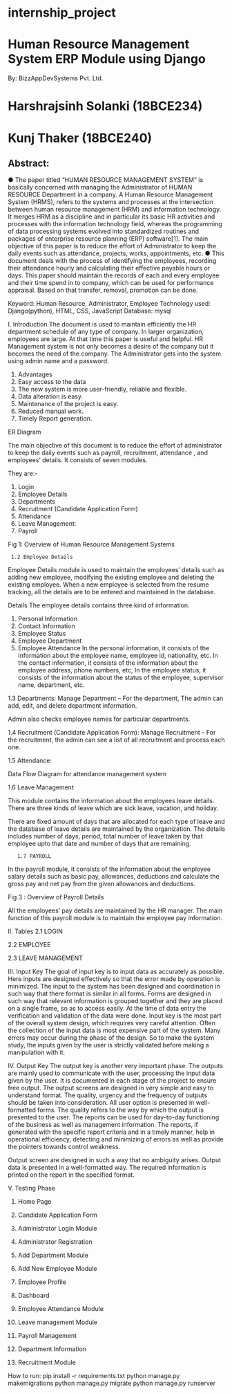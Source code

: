 # internship_project
# Human Resource Management System ERP Module using Django
By: BizzAppDevSystems Pvt. Ltd.


# Harshrajsinh Solanki (18BCE234) 
# Kunj Thaker (18BCE240)

 
## Abstract:  
●	The paper titled “HUMAN RESOURCE MANAGEMENT SYSTEM” is basically concerned with managing the Administrator of HUMAN RESOURCE Department in a company. A Human Resource Management System (HRMS), refers to the systems and processes at the intersection between human resource management (HRM) and information technology. It merges HRM as a discipline and in particular its basic HR activities and processes with the information technology field, whereas the programming of data processing systems evolved into standardized routines and packages of enterprise resource planning (ERP) software[1]. The main objective of this paper is to reduce the effort of Administrator to keep the daily events such as attendance, projects, works, appointments, etc. 
●	This document deals with the process of identifying the employees, recording their attendance hourly and calculating their effective payable hours or days. This paper should maintain the records of each and every employee and their time spend in to company, which can be used for performance appraisal. Based on that transfer, removal, promotion can be done. 
 
Keyword: Human Resource, Administrator, Employee
Technology used: Django(python), HTML, CSS, JavaScript
Database: mysql
 
I.	Introduction 
The document  is used to maintain efficiently the HR department schedule of any type of company. In larger organization, employees are large. At that time this paper is useful and helpful. HR Management system is not only becomes a desire of the company but it becomes the need of the company. The Administrator gets into the system using admin name and a password. 
1.	 Advantages 
1.	Easy access to the data 
2.	The new system is more user-friendly, reliable and flexible. 
3.	Data alteration is easy. 
4.	Maintenance of the project is easy. 
5.	Reduced manual work. 
6.	Timely Report generation. 

 
ER Diagram

The main objective of this document is to reduce the effort of administrator to keep the daily events such as payroll, recruitment, attendance , and employees’ details. It consists of seven modules. 

They are:- 
1.	Login 
2.	Employee Details 
3.	Departments 
4.	Recruitment (Candidate Application Form) 
5.	Attendance 
6.	Leave Management:
7.	Payroll
  
Fig 1: Overview of Human Resource Management Systems 
 
     1.2 Employee Details 
 
Employee Details module is used to maintain the employees’ details such as adding new employee, modifying the existing employee and deleting the existing employee. When a new employee is selected from the resume tracking, all the details are to be entered and maintained in the database.
 
  
 Details The employee details contains three kind of information. 
1.	Personal Information 
2.	Contact Information 
3.	Employee Status 
4.	Employee Department
5.	Employee Attendance
In the personal information, it consists of the information about the employee name, employee id, nationality, etc. In the contact information, it consists of the information about the employee address, phone numbers, etc, 
In the employee status, it consists of the information about the status of the employee, supervisor name, department, etc. 
 
1.3 Departments:
Manage Department – For the department, The admin can add, edit, and delete department information.

Admin also checks employee names for particular departments.
 
  1.4 Recruitment (Candidate Application Form):
Manage Recruitment – For the recruitment, the admin can see a list of all recruitment and process each one.
 
  1.5 Attendance:
 
Data Flow Diagram for attendance management system
 
  1.6  Leave Management 
 
This module contains the information about the employees leave details. There are three kinds of leave which are sick leave, vacation, and holiday. 
 
There are fixed amount of days that are allocated for each type of leave and the database of leave  details are maintained by the organization. The details includes number of days, period, total number of leave taken by that employee upto that date and number of days that are remaining. 


 
 
       1.7 PAYROLL 
In the payroll module, it consists of the information about the employee salary details such as basic pay, allowances, deductions and calculate the gross pay and net pay from the given allowances and deductions. 
  
Fig 3 : Overview of Payroll Details 


All the employees’ pay details are maintained by the HR manager. The main function of this payroll module is to maintain the employee pay information. 


 
II.	Tables 
2.1 LOGIN 

 
 
 
2.2 EMPLOYEE 
  

2.3 LEAVE MANAGEMENT

 
 
 
 
III.	 Input Key 
The goal of input key is to input data as accurately as possible. Here inputs are designed effectively so that the error made by operation is minimized. The input to the system has been designed and coordination in such way that there format is similar in all forms. Forms are designed in such way that relevant information is grouped together and they are placed on a single frame, so as to access easily. At the time of data entry the verification and validation of the data were done. 
Input key is the most part of the overall system design, which requires very careful attention. Often the collection of the input data is most expensive part of the system. Many errors may occur during the phase of the design. So to make the system study, the inputs given by the user is strictly validated before making a manipulation with it. 
 
IV.	 Output Key 
The output key is another very important phase. The outputs are mainly used to communicate with the user, processing the input data given by the user. It is documented in each stage of the project to ensure free output. The output screens are designed in very simple and easy to understand format. The quality, urgency and the frequency of outputs should be taken into consideration. All user option is presented in well-formatted  forms. The quality refers to the way by which the output is presented to the user. 
The reports can be used for day-to-day functioning of the business as well as management information. The reports, if generated with the specific report criteria and in a timely manner, help in operational efficiency, detecting and minimizing of errors as well as provide the pointers towards control weakness. 
 
Output screen are designed in such a way that no ambiguity arises. Output data is presented in a well-formatted way. The required information is printed on the report in the specified format.


V.	Testing Phase 
1.	Home Page 
 
 





2.	Candidate Application Form 
  

3.	Administrator Login Module 

  


 
 
4.	Administrator Registration 
  





5.	Add Department Module

  



6.	Add New Employee Module 

  





7.	Employee Profile 

  



8.	Dashboard 

  





9.	Employee Attendance Module 

  




10.	Leave management Module 

  






11.	Payroll Management 

  



12.	Department Information 

  





13.	 Recruitment Module 
  

How to run:
pip install -r requirements.txt
python manage.py makemigrations
python manage.py migrate
python manage.py runserver
 



